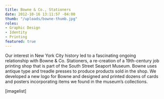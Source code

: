 ```yaml
---
title: Bowne & Co., Stationers
date: 2012-10-16 13:11:57 -04:00
thumb: "/uploads/bowne-thumb.jpg"
roles:
- Graphic Design
- Identity
- Printing
featured: true
---
```


Our interest in New York City history led to a fascinating ongoing relationship with Bowne &amp; Co. Stationers, a re-creation of a 19th-century job printing shop that is part of the South Street Seaport Museum. Bowne uses antique type and treadle presses to produce products sold in the shop. We developed a new logo for Bowne and designed and printed dozens of cards and posters incorporating items we found in the museum’s collections.

[imagelist]
